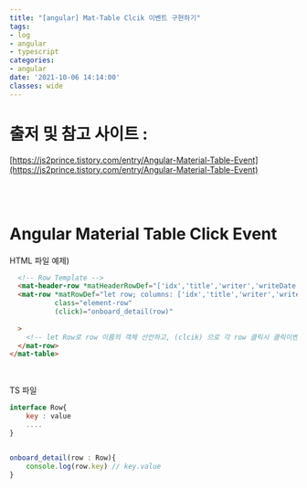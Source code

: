 ```yaml
---
title: "[angular] Mat-Table Clcik 이벤트 구현하기"
tags:
- log
- angular
- typescript
categories:
- angular
date: '2021-10-06 14:14:00'
classes: wide
---
```

# 출저 및 참고 사이트 :  
[https://js2prince.tistory.com/entry/Angular-Material-Table-Event](https://js2prince.tistory.com/entry/Angular-Material-Table-Event)


<br/>
<br/>

# Angular Material Table Click Event

HTML 파일 예제)
```html
  <!-- Row Template -->
  <mat-header-row *matHeaderRowDef="['idx','title','writer','writeDate','hit']"></mat-header-row>
  <mat-row *matRowDef="let row; columns: ['idx','title','writer','writeDate','hit'];"
           class="element-row"
           (click)="onboard_detail(row)"
           
  >
    <!-- let Row로 row 이름의 객체 선언하고, (clcik) 으로 각 row 클릭시 클릭이벤트 바인딩, row 객체를 매개변수로 넘겨준다. -->
  </mat-row>
</mat-table>
```

<br/>

TS 파일
```javascript
interface Row{
    key : value
    ....
}


onboard_detail(row : Row){
    console.log(row.key) // key.value
}
```



